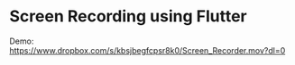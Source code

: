 # Screen Recording using Flutter

Demo: https://www.dropbox.com/s/kbsjbegfcpsr8k0/Screen_Recorder.mov?dl=0
